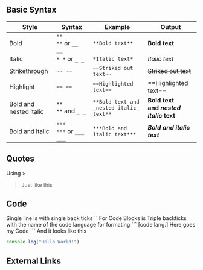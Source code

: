 ## Basic Syntax

Style|Syntax|Example|Output
---|---|---|---
Bold|`** **` or `__ __`|`**Bold text**`|**Bold text**|
Italic|`* *` or `_ _`|`*Italic text*`|_Italic text_
Strikethrough|`~~ ~~`|`~~Striked out text~~`|~~Striked out text~~
Highlight|`== ==`|`==Highlighted text==`|==Highlighted text==
Bold and nested italic|`** **` and `_ _`|`**Bold text and _nested italic_ text**`|**Bold text and _nested italic_ text**
Bold and italic|`*** ***` or `___ ___`|`***Bold and italic text***`|**_Bold and italic text_**

## Quotes
Using \>
>Just like this

## Code
Single line is with single back ticks \`\`
For Code Blocks is Triple backticks with the name of the code language for formating
\`\`\` \[code lang.]
Here goes my Code
\`\`\`
And it looks like this
```js
console.log("Hello World!")
```

## External Links 

